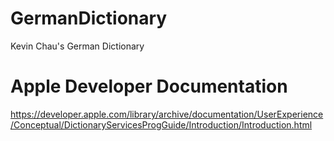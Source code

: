 # GermanDictionary
Kevin Chau's German Dictionary

# Apple Developer Documentation
https://developer.apple.com/library/archive/documentation/UserExperience/Conceptual/DictionaryServicesProgGuide/Introduction/Introduction.html